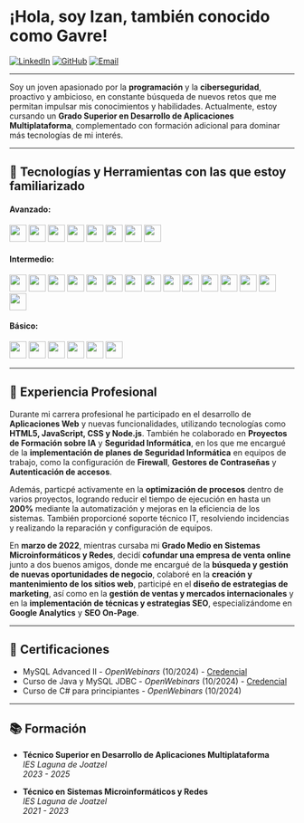 # ¡Hola, soy Izan, también conocido como Gavre!
[![LinkedIn](https://img.shields.io/badge/LinkedIn-0077B5?style=flat&logo=linkedin&logoColor=white&labelColor=0077B5)](https://www.linkedin.com/in/gdfizan/)
[![GitHub](https://img.shields.io/badge/GitHub-100000?style=flat&logo=github&logoColor=white&labelColor=100000)](https://github.com/g4vr3)
[![Email](https://img.shields.io/badge/Email-D14836?style=flat&logo=gmail&logoColor=white&labelColor=D14836)](mailto:gdfizan@gmail.com)

---

Soy un joven apasionado por la **programación** y la **ciberseguridad**, proactivo y ambicioso, en constante búsqueda de nuevos retos que me permitan impulsar mis conocimientos y habilidades. Actualmente, estoy cursando un **Grado Superior en Desarrollo de Aplicaciones Multiplataforma**, complementado con formación adicional para dominar más tecnologías de mi interés.

---

## 🚀 Tecnologías y Herramientas con las que estoy familiarizado

#### Avanzado:
<span>
<img src="https://img.shields.io/badge/java-%23ED8B00.svg?style=flat&logo=openjdk&logoColor=white" height="30">
<img src="https://img.shields.io/badge/MySQL-005C84?style=flat&logo=mysql&logoColor=white" height="30">
<img src="https://img.shields.io/badge/MariaDB-003545?style=flat&logo=mariadb&logoColor=white" height="30">
<img src="https://img.shields.io/badge/JSON-00000F?style=flat&logo=json&logoColor=white" height="30">
<img src="https://img.shields.io/badge/HTML5-E34F26?style=flat&logo=html5&logoColor=white" height="30">
<img src="https://img.shields.io/badge/JDBC-007396?style=flat&logo=java&logoColor=white" height="30">
<img src="https://img.shields.io/badge/Hibernate-59666C?style=flat&logo=hibernate&logoColor=white" height="30">
<img src="https://img.shields.io/badge/JPA-59666C?style=flat&logo=hibernate&logoColor=white" height="30">
</span>

#### Intermedio:
<span>
<img src="https://img.shields.io/badge/MongoDB-47A248?style=flat&logo=mongodb&logoColor=white" height="30">
<img src="https://img.shields.io/badge/Spring_Boot-6DB33F?style=flat&logo=spring-boot&logoColor=white" height="30">
<img src="https://img.shields.io/badge/JAXB-FF7800?style=flat&logo=oracle&logoColor=white" height="30">
<img src="https://img.shields.io/badge/JavaScript-323330?style=flat&logo=javascript&logoColor=F7DF1E" height="30">
<img src="https://img.shields.io/badge/CSS3-1572B6?style=flat&logo=css3&logoColor=white" height="30">
<img src="https://img.shields.io/badge/Swing-007396?style=flat&logo=java&logoColor=white" height="30">
<img src="https://img.shields.io/badge/JavaFX-007396?style=flat&logo=java&logoColor=white" height="30">
<img src="https://img.shields.io/badge/WPF-XAML-0C54C2?style=flat&logo=.net&labelColor=512BD4&logoColor=white" height="30">
<img src="https://img.shields.io/badge/Docker-2496ED?style=flat&logo=docker&logoColor=white" height="30">
<img src="https://img.shields.io/badge/Kubernetes-326CE5?style=flat&logo=kubernetes&logoColor=white" height="30">
<img src="https://img.shields.io/badge/Odoo-512BD4?style=flat&logo=odoo&logoColor=white" height="30">
<img src="https://img.shields.io/badge/Android-3DDC84?style=flat&logo=android&logoColor=white" height="30">
<img src="https://img.shields.io/badge/Git-F05032?style=flat&logo=git&logoColor=white" height="30">
<img src="https://img.shields.io/badge/Illustrator-FF9A00?style=flat&logo=adobe-illustrator&logoColor=white" height="30">
<img src="https://img.shields.io/badge/Photoshop-31A8FF?style=flat&logo=adobe-photoshop&logoColor=white" height="30">
</span>

#### Básico:
<span>
<img src="https://img.shields.io/badge/Python-3776AB?style=flat&logo=python&logoColor=white" height="30">
<img src="https://img.shields.io/badge/React-20232A?style=flat&logo=react&logoColor=61DAFB" height="30">
<img src="https://img.shields.io/badge/Node.js-339933?style=flat&logo=nodedotjs&logoColor=white" height="30">
<img src="https://img.shields.io/badge/.NET-512BD4?style=flat&logo=dotnet&logoColor=white" height="30">
<img src="https://img.shields.io/badge/C%23-68217A?style=flat&logo=c-sharp&logoColor=white" height="30">
<img src="https://img.shields.io/badge/PL/SQL-F80000?style=flat&logo=Oracle&logoColor=white" height="30">
</span>

---

## 💼 Experiencia Profesional

Durante mi carrera profesional he participado en el desarrollo de **Aplicaciones Web** y nuevas funcionalidades, utilizando tecnologías como **HTML5, JavaScript, CSS y Node.js**. También he colaborado en **Proyectos de Formación sobre IA** y **Seguridad Informática**, en los que me encargué de la **implementación de planes de Seguridad Informática** en equipos de trabajo, como la configuración de **Firewall**, **Gestores de Contraseñas** y **Autenticación de accesos**.

Además, particpé activamente en la **optimización de procesos** dentro de varios proyectos, logrando reducir el tiempo de ejecución en hasta un **200%** mediante la automatización y mejoras en la eficiencia de los sistemas. También proporcioné soporte técnico IT, resolviendo incidencias y realizando la reparación y configuración de equipos.

En **marzo de 2022**, mientras cursaba mi **Grado Medio en Sistemas Microinformáticos y Redes**, decidí **cofundar una empresa de venta online** junto a dos buenos amigos, donde me encargué de la **búsqueda y gestión de nuevas oportunidades de negocio**, colaboré en la **creación y mantenimiento de los sitios web**, participé en el **diseño de estrategias de marketing**, así como en la **gestión de ventas y mercados internacionales** y en la **implementación de técnicas y estrategias SEO**, especializándome en **Google Analytics** y **SEO On-Page**.

---

## 📜 Certificaciones 

- MySQL Advanced II - _OpenWebinars_ (10/2024) - [Credencial](https://openwebinars.net/cert/Ctww)
- Curso de Java y MySQL JDBC - _OpenWebinars_ (10/2024) - [Credencial](https://openwebinars.net/cert/1K1h)
- Curso de C# para principiantes - _OpenWebinars_ (10/2024)

---

## 📚 Formación

- **Técnico Superior en Desarrollo de Aplicaciones Multiplataforma**  
  _IES Laguna de Joatzel_  
  _2023 - 2025_

- **Técnico en Sistemas Microinformáticos y Redes**  
  _IES Laguna de Joatzel_  
  _2021 - 2023_










